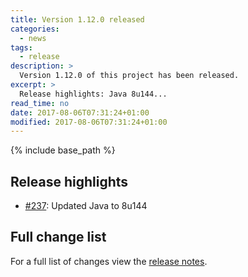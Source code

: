 ```yaml
---
title: Version 1.12.0 released
categories:
  - news
tags:
  - release
description: >
  Version 1.12.0 of this project has been released.
excerpt: >
  Release highlights: Java 8u144...
read_time: no
date: 2017-08-06T07:31:24+01:00
modified: 2017-08-06T07:31:24+01:00
---
```


{% include base_path %}

## Release highlights

* [#237](https://github.com/gantsign/development-environment/pull/237):
  Updated Java to 8u144

## Full change list

For a full list of changes view the
[release notes](https://github.com/gantsign/development-environment/releases/tag/1.12.0).
